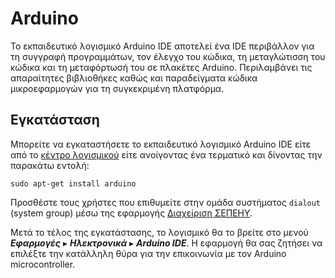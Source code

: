 # Arduino

Το εκπαιδευτικό λογισμικό Arduino IDE αποτελεί ένα IDE περιβάλλον για τη
συγγραφή προγραμμάτων, τον έλεγχο του κώδικα, τη μεταγλώτισση του κώδικα και τη
μεταφόρτωσή του σε πλακέτες Arduino. Περιλαμβάνει τις απαραίτητες βιβλιοθήκες
καθώς και παραδείγματα κώδικα μικροεφαρμογών για τη συγκεκριμένη πλατφόρμα.

## Εγκατάσταση

Μπορείτε να εγκαταστήσετε το εκπαιδευτικό λογισμικό Arduino IDE είτε από το
[κέντρο λογισμικού](../index.md) είτε ανοίγοντας ένα τερματικό και δίνοντας την
παρακάτω εντολή:

```shell
sudo apt-get install arduino
```

Προσθέστε τους χρήστες που επιθυμείτε στην ομάδα συστήματος `dialout` (system
group) μέσω της εφαρμογής [Διαχείριση
ΣΕΠΕΗΥ](../../glossary/index.md#sch-scripts).

Μετά το τέλος της εγκατάστασης, το λογισμικό θα το βρείτε στο μενού
***Εφαρμογές*** ▸ ***Ηλεκτρονικά*** ▸ ***Arduino IDE***. Η εφαρμογή θα σας
ζητήσει να επιλέξτε την κατάλληλη θύρα για την επικοινωνία με τον Arduino
microcontroller.
